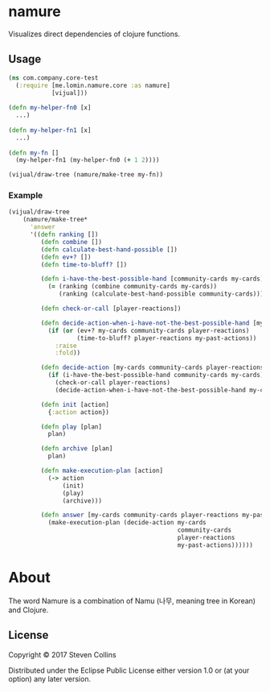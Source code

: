 # namure

Visualizes direct dependencies of clojure functions.

## Usage ##

```clojure
(ns com.company.core-test
  (:require [me.lomin.namure.core :as namure]
            [vijual]))
  
(defn my-helper-fn0 [x]
  ...)
             
(defn my-helper-fn1 [x]
  ...)
            
(defn my-fn []
  (my-helper-fn1 (my-helper-fn0 (+ 1 2))))

(vijual/draw-tree (namure/make-tree my-fn))
```

### Example ###
```clojure
(vijual/draw-tree
    (namure/make-tree*
      'answer
      '((defn ranking [])
         (defn combine [])
         (defn calculate-best-hand-possible [])
         (defn ev+? [])
         (defn time-to-bluff? [])

         (defn i-have-the-best-possible-hand [community-cards my-cards]
           (= (ranking (combine community-cards my-cards))
              (ranking (calculate-best-hand-possible community-cards))))

         (defn check-or-call [player-reactions])

         (defn decide-action-when-i-have-not-the-best-possible-hand [my-cards community-cards player-reactions my-past-actions]
           (if (or (ev+? my-cards community-cards player-reactions)
                   (time-to-bluff? player-reactions my-past-actions))
             :raise
             :fold))

         (defn decide-action [my-cards community-cards player-reactions my-past-actions]
           (if (i-have-the-best-possible-hand community-cards my-cards)
             (check-or-call player-reactions)
             (decide-action-when-i-have-not-the-best-possible-hand my-cards community-cards player-reactions my-past-actions)))

         (defn init [action]
           {:action action})

         (defn play [plan]
           plan)

         (defn archive [plan]
           plan)

         (defn make-execution-plan [action]
           (-> action
               (init)
               (play)
               (archive)))

         (defn answer [my-cards community-cards player-reactions my-past-actions]
           (make-execution-plan (decide-action my-cards
                                               community-cards
                                               player-reactions
                                               my-past-actions))))))
```

# About

The word Namure is a combination of Namu (나무, meaning tree in Korean) and Clojure.

## License

Copyright © 2017 Steven Collins

Distributed under the Eclipse Public License either version 1.0 or (at
your option) any later version.